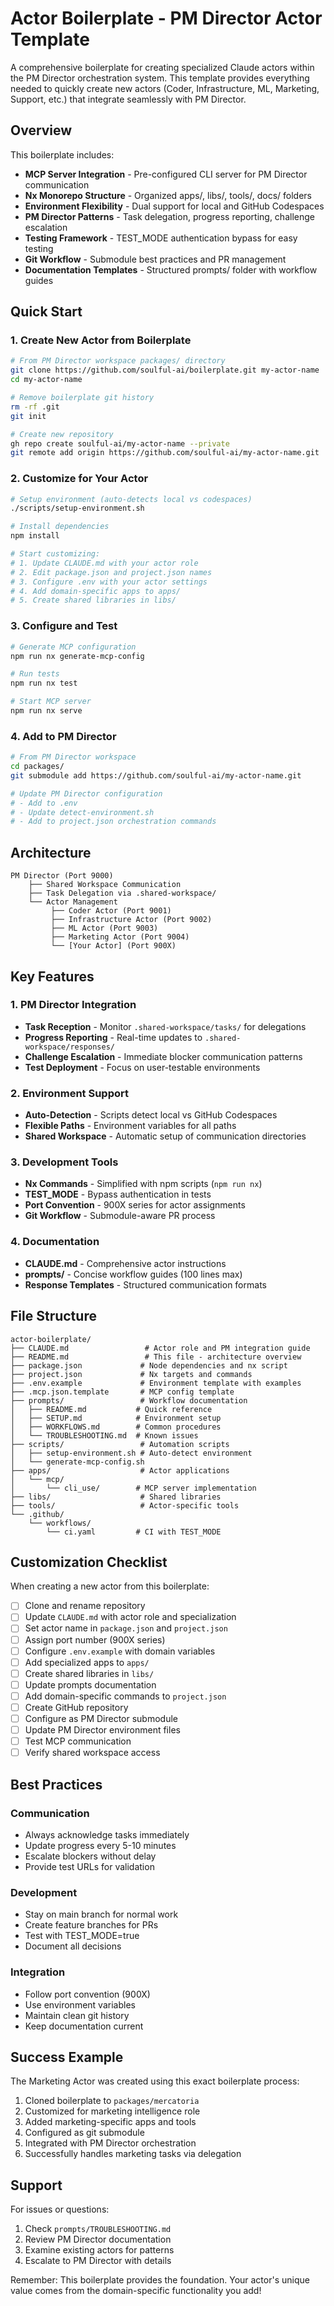 # Actor Boilerplate - PM Director Actor Template

A comprehensive boilerplate for creating specialized Claude actors within the PM Director orchestration system. This template provides everything needed to quickly create new actors (Coder, Infrastructure, ML, Marketing, Support, etc.) that integrate seamlessly with PM Director.

## Overview

This boilerplate includes:
- **MCP Server Integration** - Pre-configured CLI server for PM Director communication
- **Nx Monorepo Structure** - Organized apps/, libs/, tools/, docs/ folders
- **Environment Flexibility** - Dual support for local and GitHub Codespaces
- **PM Director Patterns** - Task delegation, progress reporting, challenge escalation
- **Testing Framework** - TEST_MODE authentication bypass for easy testing
- **Git Workflow** - Submodule best practices and PR management
- **Documentation Templates** - Structured prompts/ folder with workflow guides

## Quick Start

### 1. Create New Actor from Boilerplate

```bash
# From PM Director workspace packages/ directory
git clone https://github.com/soulful-ai/boilerplate.git my-actor-name
cd my-actor-name

# Remove boilerplate git history
rm -rf .git
git init

# Create new repository
gh repo create soulful-ai/my-actor-name --private
git remote add origin https://github.com/soulful-ai/my-actor-name.git
```

### 2. Customize for Your Actor

```bash
# Setup environment (auto-detects local vs codespaces)
./scripts/setup-environment.sh

# Install dependencies
npm install

# Start customizing:
# 1. Update CLAUDE.md with your actor role
# 2. Edit package.json and project.json names
# 3. Configure .env with your actor settings
# 4. Add domain-specific apps to apps/
# 5. Create shared libraries in libs/
```

### 3. Configure and Test

```bash
# Generate MCP configuration
npm run nx generate-mcp-config

# Run tests
npm run nx test

# Start MCP server
npm run nx serve
```

### 4. Add to PM Director

```bash
# From PM Director workspace
cd packages/
git submodule add https://github.com/soulful-ai/my-actor-name.git

# Update PM Director configuration
# - Add to .env
# - Update detect-environment.sh
# - Add to project.json orchestration commands
```

## Architecture

```
PM Director (Port 9000)
    ├── Shared Workspace Communication
    ├── Task Delegation via .shared-workspace/
    └── Actor Management
         ├── Coder Actor (Port 9001)
         ├── Infrastructure Actor (Port 9002)
         ├── ML Actor (Port 9003)
         ├── Marketing Actor (Port 9004)
         └── [Your Actor] (Port 900X)
```

## Key Features

### 1. PM Director Integration
- **Task Reception** - Monitor `.shared-workspace/tasks/` for delegations
- **Progress Reporting** - Real-time updates to `.shared-workspace/responses/`
- **Challenge Escalation** - Immediate blocker communication patterns
- **Test Deployment** - Focus on user-testable environments

### 2. Environment Support
- **Auto-Detection** - Scripts detect local vs GitHub Codespaces
- **Flexible Paths** - Environment variables for all paths
- **Shared Workspace** - Automatic setup of communication directories

### 3. Development Tools
- **Nx Commands** - Simplified with npm scripts (`npm run nx`)
- **TEST_MODE** - Bypass authentication in tests
- **Port Convention** - 900X series for actor assignments
- **Git Workflow** - Submodule-aware PR process

### 4. Documentation
- **CLAUDE.md** - Comprehensive actor instructions
- **prompts/** - Concise workflow guides (100 lines max)
- **Response Templates** - Structured communication formats

## File Structure

```
actor-boilerplate/
├── CLAUDE.md                 # Actor role and PM integration guide
├── README.md                 # This file - architecture overview
├── package.json             # Node dependencies and nx script
├── project.json             # Nx targets and commands
├── .env.example             # Environment template with examples
├── .mcp.json.template       # MCP config template
├── prompts/                 # Workflow documentation
│   ├── README.md           # Quick reference
│   ├── SETUP.md            # Environment setup
│   ├── WORKFLOWS.md        # Common procedures
│   └── TROUBLESHOOTING.md  # Known issues
├── scripts/                 # Automation scripts
│   ├── setup-environment.sh # Auto-detect environment
│   └── generate-mcp-config.sh
├── apps/                    # Actor applications
│   └── mcp/
│       └── cli_use/        # MCP server implementation
├── libs/                    # Shared libraries
├── tools/                   # Actor-specific tools
└── .github/
    └── workflows/
        └── ci.yaml         # CI with TEST_MODE

```

## Customization Checklist

When creating a new actor from this boilerplate:

- [ ] Clone and rename repository
- [ ] Update `CLAUDE.md` with actor role and specialization
- [ ] Set actor name in `package.json` and `project.json`
- [ ] Assign port number (900X series)
- [ ] Configure `.env.example` with domain variables
- [ ] Add specialized apps to `apps/`
- [ ] Create shared libraries in `libs/`
- [ ] Update prompts documentation
- [ ] Add domain-specific commands to `project.json`
- [ ] Create GitHub repository
- [ ] Configure as PM Director submodule
- [ ] Update PM Director environment files
- [ ] Test MCP communication
- [ ] Verify shared workspace access

## Best Practices

### Communication
- Always acknowledge tasks immediately
- Update progress every 5-10 minutes
- Escalate blockers without delay
- Provide test URLs for validation

### Development
- Stay on main branch for normal work
- Create feature branches for PRs
- Test with TEST_MODE=true
- Document all decisions

### Integration
- Follow port convention (900X)
- Use environment variables
- Maintain clean git history
- Keep documentation current

## Success Example

The Marketing Actor was created using this exact boilerplate process:
1. Cloned boilerplate to `packages/mercatoria`
2. Customized for marketing intelligence role
3. Added marketing-specific apps and tools
4. Configured as git submodule
5. Integrated with PM Director orchestration
6. Successfully handles marketing tasks via delegation

## Support

For issues or questions:
1. Check `prompts/TROUBLESHOOTING.md`
2. Review PM Director documentation
3. Examine existing actors for patterns
4. Escalate to PM Director with details

Remember: This boilerplate provides the foundation. Your actor's unique value comes from the domain-specific functionality you add!